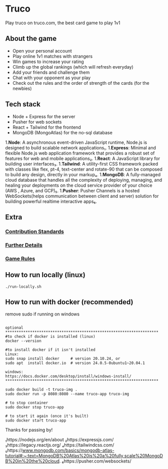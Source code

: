 # Truco

Play truco on truco.com, the best card game to play 1v1

## About the game

* Open your personal account
* Play online 1v1 matches with strangers
* Win games to increase your rating
* Climb up the global rankings (which will refresh everyday)
* Add your friends and challenge them
* Chat with your opponent as your play
* Check out the rules and the order of strength of the cards (for the newbies)

## Tech stack

* Node + Express for the server
* Pusher for web sockets
* React + Tailwind for the frontend
* MongoDB (MongoAtlas) for the no-sql database

1.**Node**: A asynchronous event-driven JavaScript runtime, Node.js is designed to build scalable network applications₁.
1.**Express**: Minimal and flexible Node.js web application framework that provides a robust set of features for web and mobile applications₂.
1.**React**: A JavaScript library for building user interfaces₃.
1.**Tailwind**: A utility-first CSS framework packed with classes like flex, pt-4, text-center and rotate-90 that can be composed to build any design, directly in your markup₄.
1.**MongoDB**: A fully-managed cloud database that handles all the complexity of deploying, managing, and healing your deployments on the cloud service provider of your choice (AWS , Azure, and GCP)₅.
1.**Pusher**: Pusher Channels is a hosted WebSockets(helps communication between client and server) solution for building powerful realtime interactive apps₆.

## Extra

### [Contribution Standards](./docs/CONTRIBS.md)

### [Further Details](./docs/FURTHER_DETAILS.md)

### [Game Rules](./docs/RULES.md)

## How to run locally (linux)

```shell
./run-locally.sh
```

## How to run with docker (recommended)
remove sudo if running on windows
```shell

optional
********************************************************************
#to check if docker is installed (linux)
docker --version

#to install docker if it isn't installed 
Linux:
sudo snap install docker     # version 20.10.24, or
sudo apt  install docker.io  # version 24.0.5-0ubuntu1~20.04.1

windows:
https://docs.docker.com/desktop/install/windows-install/
********************************************************************

sudo docker build -t truco-img .
sudo docker run -p 8080:8080 --name truco-app truco-img

# to stop container
sudo docker stop truco-app

# to start it again (once it's built)
sudo docker start truco-app
```

Thanks for passing by!

₁https://nodejs.org/en/about
₂https://expressjs.com/
₃https://legacy.reactjs.org/
₄https://tailwindcss.com/
₅https://www.mongodb.com/basics/mongodb-atlas-tutorial#:~:text=MongoDB%20Atlas%20is%20a%20fully,scale%20MongoDB%20in%20the%20cloud.
₆https://pusher.com/websockets/
